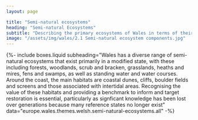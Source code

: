 ```yaml
---
layout: page

title: "Semi-natural ecosystems"
heading: "Semi-natural Ecosystems"
subtitle: "Describing the primary ecosystems of Wales in terms of their reference (or benchmark) or modified states."
image: "/assets/img/wales/2.1 Semi-natural ecosystem components.jpg"
---
```


{%-
include boxes.liquid
subheading="Wales has a diverse range of semi-natural ecosystems that exist primarily in a modified state, with these including forests, woodlands, scrub and bracken, grasslands, heaths and mires, fens and swamps, as well as standing water and water courses.  Around the coast, the main habitats are coastal dunes, cliffs, boulder fields and screens and those associated with intertidal areas.  Recognising the value of these habitats and providing a benchmark to inform and target restoration is essential, particularly as signficant knowledge has been lost over generations because many reference states no longer exist"
data="europe.wales.themes.welsh.semi-natural-ecosystems.all"
-%}
